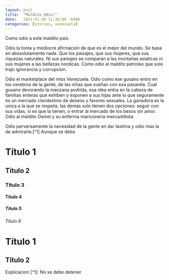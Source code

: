 ```yaml
---
layout: post
title:  "Maldito Odio!"
date:   2021-01-30 11:38:00 -0500
categories: [stories, venezuela]
---
```


Como odio a este maldito pais.

Odio la tonta y mediocre afirmacion de que es el mejor del mundo. Se basa en abssolutamente nada. Que los paisajes, que sus mujeres, que sus riquezas naturales. Ni sus paisajes se comparan a las montañas asiaticas ni sus mujeres a las bellezas nordicas. Como odio al maldito petroleo que solo trajo ignorancia y corrupcion.

Odio el marketplace del miss Venezuela. Odio como ese gusano entro en los cerebros de la gente, de las niñas que sueñan con esa pasarela. Cual gusano devorando la manzana podrida, esa idea entra en la cabeza de familias enteras que exhiben y exponen a sus hijas ante lo que seguramente es un mercado clandestino de deseos y favores sexuales. La ganadora es la unica a la que se respeta, las demás solo tienen dos opciones: seguir con sus vidas, si es que la tienen, o entrar al mercado de los besos sin amor. Odio al maldito Osmel y su enferma mariconeria mercantilista.

Odio perversamente la necesidad de la gente en dar lastima y odio mas la de admirarla.[^1] Aunque se deba






# Título 1
## Título 2
### Título 3
#### Título 4
##### Título 5
###### Título 6

Título 1
=
Título 2
-
Explicacion [^1]: No se debe detener

